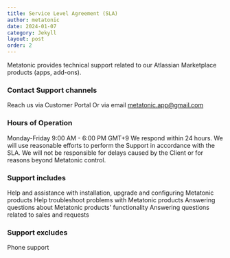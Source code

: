 ```yaml
---
title: Service Level Agreement (SLA)
author: metatonic
date: 2024-01-07
category: Jekyll
layout: post
order: 2
---
```


Metatonic provides technical support related to our Atlassian Marketplace products (apps, add-ons).

### Contact Support channels

Reach us via Customer Portal
Or via email metatonic.app@gmail.com

### Hours of Operation

Monday-Friday 9:00 AM - 6:00 PM GMT+9
We respond within 24 hours.
We will use reasonable efforts to perform the Support in accordance with the SLA. We will not be responsible for delays caused by the Client or for reasons beyond Metatonic control.

### Support includes

Help and assistance with installation, upgrade and configuring Metatonic products
Help troubleshoot problems with Metatonic products
Answering questions about Metatonic products' functionality
Answering questions related to sales and requests

### Support excludes

Phone support

